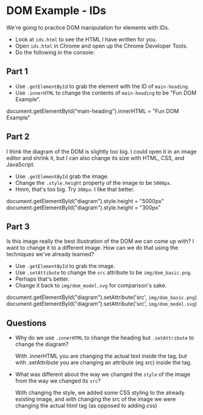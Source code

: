 # DOM Example - IDs

We're going to practice DOM manipulation for elements with IDs.

- Look at `ids.html` to see the HTML I have written for you.
- Open `ids.html` in Chrome and open up the Chrome Developer Tools.
- Do the following in the console:

## Part 1
- Use `.getElementById` to grab the element with the ID of `main-heading`.
- Use `.innerHTML` to change the contents of `main-heading` to be "Fun
  DOM Example".

document.getElementById("main-heading").innerHTML = "Fun DOM Example"

## Part 2

I think the diagram of the DOM is slightly too big. I could open it in
an image editor and shrink it, but I can also change its size with
HTML, CSS, and JavaScript.

- Use `.getElementById` grab the image.
- Change the `.style.height` property of the image to be `5000px`.
- Hmm, that's too big. Try `300px`.  I like that better.

document.getElementById("diagram").style.height = "5000px"
document.getElementById("diagram").style.height = "300px"

## Part 3

Is this image really the best illustration of the DOM we can come up
with? I want to change it to a different image.  How can we do that
using the techniques we've already learned?

- Use `.getElementById` to grab the image.
- Use `.setAttibute` to change the `src` attribute to be `img/dom_basic.png`.
- Perhaps that's better.
- Change it back to `img/dom_model.svg` for comparison's sake.

document.getElementById("diagram").setAttribute('src', `img/dom_basic.png`)
document.getElementById("diagram").setAttribute('src', `img/dom_model.svg`)


## Questions

- Why do we use `.innerHTML` to change the heading but `.setAttribute`
  to change the diagram?

  With .innerHTML you are changing the actual text inside the tag, but with .setAttribute you are changing an attribute (eg src) inside the tag.

- What was different about the way we changed the `style` of the image
  from the way we changed its `src`?

  With changing the style, we added some CSS styling to the already existing image, and with changing the src of the image we were changing the actual html tag (as opposed to adding css)

  
